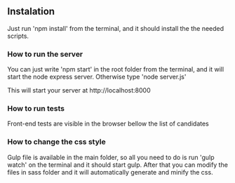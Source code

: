 ## Instalation

Just run 'npm install' from the terminal, and it should install the the needed scripts.

### How to run the server

You can just write 'npm start' in the root folder from the terminal, and it will start the node express server. Otherwise type 'node server.js'

This will start your server at http://localhost:8000

### How to run tests

Front-end tests are visible in the browser bellow the list of candidates

### How to change the css style

Gulp file is available in the main folder, so all you need to do is run 'gulp watch' on the terminal and it should start gulp. After that you can modify the files in sass folder and it will automatically generate and minify the css.